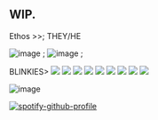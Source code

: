 ## WIP.

Ethos >>; THEY/HE

 ![image](https://github.com/user-attachments/assets/9f51e8f3-19d1-48d1-b337-885ba0f29b3c) ; ![image](https://github.com/user-attachments/assets/6dcb7d35-057b-4d13-8696-a3fb0b6f840c) ; 

BLINKIES>
<img src="https://64.media.tumblr.com/68bb9e71ec030bfeb579002c6761aa36/e4f8c035f1add387-c1/s100x200/4e71c3046aa1c1762b708bd37a59d32adce5bb6c.gifv"/>  <img src="https://64.media.tumblr.com/3cbffba621ab1f258639809f22eb6fe9/8102d034afa52614-77/s400x600/63cdd4cb6e9a8a33e7c8cb38dfb3cf2a479c8f06.gifv"/> <img src="https://64.media.tumblr.com/7288c929848491a37af56f346c854981/b85abb62f5d40bba-bc/s250x400/bfd2ec6f13cd92d31181671fde257be5f420ec95.gifv"/> <img src="https://64.media.tumblr.com/867d93bf10e89cc66cc9e1d00a9ec36b/daa0fddf21ff9628-c5/s100x200/47c73261ed166f529d7fbb085e82c81d6cb9b15d.pnj"/> <img src="https://64.media.tumblr.com/1646edadb9af792d820f05c6b1e7dfcb/2f8834b47d90034d-af/s250x400/699cafc7b95a3208924665b4dcc3be2bf34326f4.pnj"/> <img src="https://64.media.tumblr.com/dee4f1cf86232cb9dc505c03b98f5043/4ce41699b051c695-85/s400x600/b545509867f0820600e5328936960d41295ebf32.gifv"/> <img src="https://64.media.tumblr.com/603280bb25174fe4ab92aa165ef7d0a8/321aa268678c99b9-ff/s100x200/d28fa8f73c9bd03444110b6b310f5a53cc2bd5eb.gifv"/> <img src="https://64.media.tumblr.com/8799dd967b05d6d25073496ada2dcee6/7fd8de99c27e763a-fc/s100x200/a7bb7effcc93fe312a39d4878981617c455f008f.gifv"/> <img src="https://64.media.tumblr.com/fd64dfed52686e5bfa8456ac44369e84/32971ec037eaf543-91/s100x200/83e0dc3f831e99185344a86ab836477d7e5062fb.pnj"/>


![image](https://github.com/user-attachments/assets/5e48a0f5-007b-4c39-b219-0902ad30c6df)

[![spotify-github-profile](https://spotify-github-profile.kittinanx.com/api/view?uid=6z68c5h5e1swo9dld5kmka3b3&cover_image=true&theme=default&show_offline=false&background_color=121212&interchange=false&bar_color=a00d0d)](https://github.com/kittinan/spotify-github-profile)
